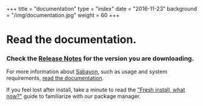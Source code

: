 +++
title = "documentation"
type = "index"
date = "2016-11-23"
background = "/img/documentation.jpg"
weight = 60
+++

# Read the documentation.

### Check the [Release Notes](/latest) for the version you are downloading.

For more information about [Sabayon](https://wiki.sabayon.org/index.php?title=En:Sabayon_Linux), such as usage and system requirements, [read the documentation](https://wiki.sabayon.org/index.php?title=En:FAQ#System_Requirements).

If you feel lost after install, take a minute to read the ["Fresh install, what now?"](https://wiki.sabayon.org/index.php?title=En:Entropy#Fresh_Install_-_What_to_do.3F) guide to familiarize with our package manager.
